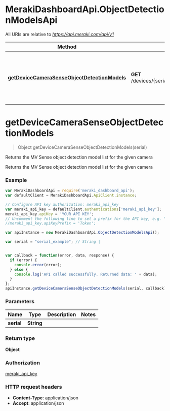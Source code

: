 # MerakiDashboardApi.ObjectDetectionModelsApi

All URIs are relative to *https://api.meraki.com/api/v1*

Method | HTTP request | Description
------------- | ------------- | -------------
[**getDeviceCameraSenseObjectDetectionModels**](ObjectDetectionModelsApi.md#getDeviceCameraSenseObjectDetectionModels) | **GET** /devices/{serial}/camera/sense/objectDetectionModels | Returns the MV Sense object detection model list for the given camera


<a name="getDeviceCameraSenseObjectDetectionModels"></a>
# **getDeviceCameraSenseObjectDetectionModels**
> Object getDeviceCameraSenseObjectDetectionModels(serial)

Returns the MV Sense object detection model list for the given camera

Returns the MV Sense object detection model list for the given camera

### Example
```javascript
var MerakiDashboardApi = require('meraki_dashboard_api');
var defaultClient = MerakiDashboardApi.ApiClient.instance;

// Configure API key authorization: meraki_api_key
var meraki_api_key = defaultClient.authentications['meraki_api_key'];
meraki_api_key.apiKey = 'YOUR API KEY';
// Uncomment the following line to set a prefix for the API key, e.g. "Token" (defaults to null)
//meraki_api_key.apiKeyPrefix = 'Token';

var apiInstance = new MerakiDashboardApi.ObjectDetectionModelsApi();

var serial = "serial_example"; // String | 


var callback = function(error, data, response) {
  if (error) {
    console.error(error);
  } else {
    console.log('API called successfully. Returned data: ' + data);
  }
};
apiInstance.getDeviceCameraSenseObjectDetectionModels(serial, callback);
```

### Parameters

Name | Type | Description  | Notes
------------- | ------------- | ------------- | -------------
 **serial** | **String**|  | 

### Return type

**Object**

### Authorization

[meraki_api_key](../README.md#meraki_api_key)

### HTTP request headers

 - **Content-Type**: application/json
 - **Accept**: application/json

